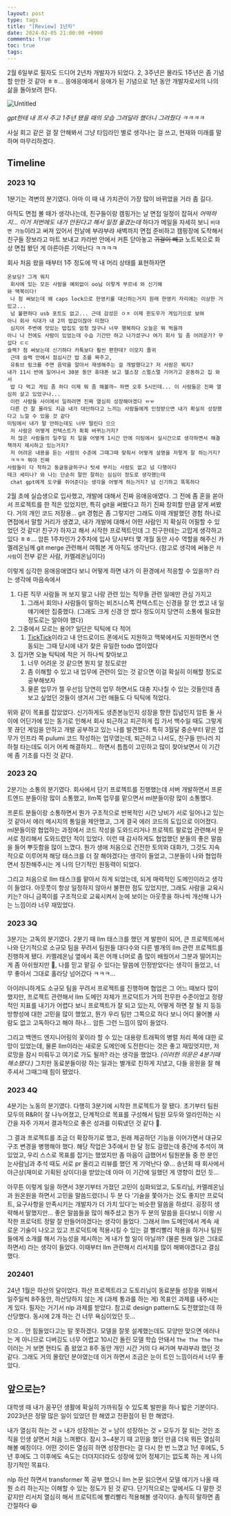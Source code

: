 ```yaml
---
layout: post
type: tags
title: "[Review] 1년차"
date: 2024-02-05 21:00:00 +0900
comments: true
toc: true
tags: 
---
```


2월 6일부로 필자도 드디어 2년차 개발자가 되었다. 2, 3주년은 몰라도 1주년은 좀 기념할 만한 것 같아 ㅎㅎ… 응애응애에서 응애가 된 기념으로 1년 동안 개발자로서의 나의 삶을 돌아보려 한다.

![Untitled](/assets/images/post/2024-02-06-1st-anniversary-review.png)

*gpt한테 내 프사 주고 1주년 됐을 때의 모습 그려달라 했더니 그려줬다 ㅋㅋㅋㅋ*

사실 회고 같은 걸 잘 안해봐서 그냥 타임라인 별로 생각나는 걸 쓰고, 현재와 미래를 말하며 마무리하겠다.

## Timeline

### 2023 1Q

1분기는 격변의 분기였다. 아마 이 때 내 가치관이 가장 많이 바뀌었을 거라 좀 길다.

아직도 면접 볼 때가 생각나는데, 친구들이랑 캠핑가는 날 면접 일정이 잡혀서 *어떡하지… 이거 저번에도 내가 안된다고 해서 일정 옮겼는데* 하다가 메일을 자세히 보니 `비대면 가능`이라고 써져 있어서 전날에 부랴부랴 새벽까지 면접 준비하고 캠핑장에 도착해서 친구들 장보라고 마트 보내고 카라반 안에서 커튼 닫아놓고 ~~귀걸이 빼고~~ 노트북으로 화상 면접 봤던 게 아른아른 기억난다 ㅋㅋㅋㅋ

회사 처음 왔을 때부터 1주 정도에 딱 내 머리 상태를 표현하자면

```text
온보딩? 그게 뭐지 
 회사에 있는 모든 사람을 예외없이 oo님 이렇게 부르네 와 신기해
와 맥북이다! 
 나 첨 써보는데 왜 caps lock으로 한영키를 대신하는거지 원래 한영키 자리에는 이상한 거 있고... 
 넘 불편하다 usb 포트도 없고... 근데 감성은 ㅇㅈ 이제 윈도우가 게임기으로 보여
아니 회사 식대가 내 2끼 밥값이잖아 미쳤다
 심지어 주변에 맛있는 밥집도 엄청 많구나 너무 행복하다 오늘은 뭐 먹을까
아니 나 전에도 사람이 있었는데 수습 기간만 하고 나가셨구나 여기 회사 일 좀 어려운가? 무섭다 ㄷㄷ
슬랙? 첨 써보는데 신기하다 카톡보다 훨씬 편한데? 이모지 졸귀
 근데 슬랙 안에서 점심시간 밥 조를 짜주고, 
 유튜브 링크를 주면 음악을 알아서 재생해주는 걸 개발했다고? 저 사람은 뭐지?
내가 11시 반에 일어나서 30분 동안 휴대폰 보고 헬스장 스멀스멀 기어가고 운동하고 집 와서 
 밥 다 먹고 게임 좀 하다 이제 뭐 좀 해볼까~ 하면 오후 5시인데... 이 사람들은 진짜 열심히 살고 있었구나...
 이런 사람들 사이에서 일하려면 진짜 열심히 성장해야겠다 ㅠㅠ
 다른 건 잘 몰라도 지금 내가 대단하다고 느끼는 사람들에게 인정받으면 내가 확실히 성장했다고 느낄 수 있을 것 같다
미팅에서 내가 말 안하는데도 너무 떨린다 으으
 저 사람은 어떻게 컨텍스트가 휙휙 바뀌는거지?
 저 많은 사람들의 일주일 치 일을 어떻게 1시간 안에 미팅에서 실시간으로 생각하면서 해결책까지 제시하고 있는거지?
 저 어려운 내용을 듣는 사람의 수준에 그때그때 맞춰서 어떻게 설명을 저렇게 잘 하는거지?
 ㅋㅋㅋ 뭐야 진짜
사람들이 다 착하고 둥글둥글하구나 텃세 부리는 사람도 없고 넘 다행이다
테크 세미나? 와 나는 단순히 말만 잘하는 심심이 정도로 생각했는데 
 chat gpt에게 도구를 쥐어준다는 생각을 어떻게 하는거지? 넘 신기하고 똑똑하다
```

2월 초에 실습생으로 입사했고, 개발에 대해서 진짜 응애응애였다. 그 전에 좀 혼을 쏟아서 프로젝트를 한 적은 있었지만, 특히 git을 써봤다고 하기 진짜 창피할 만큼 얕게 써봤다. 거의 개인 코드 저장용… git 경험은 좀 그렇지만 그래도 이때 개발했던 경험 하나로 면접에서 말할 거리가 생겼고, 내가 개발에 대해서 어떤 사람인 지 확실히 어필할 수 있었던 것 같다! 친구가 하자고 해서 시작한 프로젝트인데 그 친구한테는 고맙게 생각하고 있다 ㅎㅎ… 암튼 1주차인가 2주차에 입사 당시부터 몇 개월 동안 사수 역할을 해주신 카멜레온님께 git merge 관련해서 여쭤본 게 아직도 생각난다. (참고로 생각에 써놓은 `저 사람`이 전부 같은 사람, 카멜레온님이다)

이렇게 심각한 응애응애였다 보니 어떻게 하면 내가 이 환경에서 적응할 수 있을까? 라는 생각에 마음속에서

1. 다른 직무 사람들 꺼 보지 말고 나랑 관련 있는 직무들 관련 일에만 관심 가지고
    1. 그래서 회의나 사람들이 말하는 비즈니스쪽 컨텍스트는 신경을 잘 안 썼고 내 일 얘기에만 집중했다. (그래도 크게 신경 안 썼다 정도이지 당연히 소통에 필요한 정도로는 알아야 했다)
2. 그중에서 모르는 용어? 일단은 틱틱에 다 적어
    1. [TickTick](https://ticktick.com/?language=en_US)이라고 내 안드로이드 폰에서도 지원하고 맥북에서도 지원하면서 연동되는 그때 당시에 내가 찾은 유일한 todo 앱이었다
3. 집가면 오늘 틱틱에 적은 거 하나씩 찾아보고
    1. 너무 어려운 것 같으면 뭔지 알 정도로만
    2. 좀 이해할 수 있고 내 업무에 관련이 있는 것 같으면 이걸 확실히 이해할 정도로 공부해보자
    3. 물론 업무가 젤 우선임 당연히 업무 하면서도 대충 지나칠 수 있는 것들인데 좀 보고 싶었던 것들이 생겨서 그런 애들도 다 틱틱에 적었다.

위와 같이 목표를 잡았었다. 신기하게도 생존본능인지 성장을 향한 집념인지 암튼 둘 사이에 어딘가에 있는 동기로 인해서 회사 퇴근하고 피곤하게 집 가서 백수일 때도 그렇게 못 끊던 게임을 안하고 개발 공부하고 있는 나를 발견했다. 특히 3월달 중순부터 맡은 업무가 인프라 쪽 pulumi 코드 작성하는 업무였는데, 퇴근하고 나서도, 친구들 만나러 지하철 타는데도 이거 어케 해결하지… 하면서 틈틈이 고민하고 많이 찾아보면서 이 기간에 좀 기초를 다진 것 같다.

### 2023 2Q

2분기는 소통의 분기였다. 회사에서 단기 프로젝트를 진행했는데 서버 개발하면서 프론트엔드 분들이랑 많이 소통했고, llm쪽 업무를 맡으면서 ml분들이랑 많이 소통했다.

프론트 분들이랑 소통하면서 뭔가 구조적으로 반복적인 시간 낭비가 서로 일어나고 있는 것 같아서 에러 메시지의 통일을 제안했고, 그게 결국 에러 코드의 도입으로 이어졌다. ml분들이랑 협업하는 과정에서 코드 작성을 도와드리거나 프로젝트 팔로업 관련해서 문서로 정리해서 도와드렸던 적이 있었다. 이런 때 감사하게도 협업했던 분들의 좋은 말씀을 들어 뿌듯함을 많이 느꼈다. 뭔가 생애 처음으로 건전한 토의와 대화가, 그것도 지속적으로 이루어져 해당 태스크를 더 잘 해야겠다는 생각이 들었고, 그분들이 나와 협업하면서 칭찬해주시는 게 나의 단기적인 원동력이 되었다.

그리고 처음으로 llm 태스크를 맡아서 하게 되었는데, 되게 매력적인 도메인이라고 생각이 들었다. 아웃풋이 항상 일정하지 않아서 불편한 점도 있었지만, 그래도 사람을 교육시키는? 아니 금쪽이를 구조적으로 교육시켜서 눈에 보이는 아웃풋을 하나씩 개선해 나가는 느낌이라 너무 재밌었다.

### 2023 3Q

3분기는 고독의 분기였다. 2분기 때 llm 태스크를 했던 게 발판이 되어, 큰 프로젝트에서 나와 단기적으로 소규모 팀을 꾸려서 팀원들 대다수와 다른 별개의 llm 관련 프로젝트를 진행하게 됐다. 카멜레온님 옆에서 혹은 어깨 너머로 좀 많이 배웠어서 그분과 떨어지는 게 좀 아쉬웠지만 🤔, 나를 믿고 맡길 수 있다는 말씀에 인정받았다는 생각이 들었고, 너무 좋아서 그대로 홀라당 넘어갔다 ㅋㅋㅋ…

아이러니하게도 소규모 팀을 꾸려서 프로젝트를 진행하며 협업은 그 어느 때보다 많이 했지만, 프로젝트 관련해서 llm 도메인 자체가 프로덕트가 거의 전무한 수준이었고 정량적인 지표를 내기가 어렵다 보니 프로젝트가 잘 되고 있는지, 어떻게 하면 잘 될 지 등등 방향성에 대한 고민을 많이 했었고, 뭔가 우리 팀만 그쪽으로 하다 보니 어디 물어볼 사람도 없고 고독하다고 해야 하나… 암튼 그런 느낌이 많이 들었다.

그리고 백엔드 엔지니어링의 꽃이라 할 수 있는 대용량 트래픽의 병렬 처리 쪽에 대한 로망이 있었는데, 물론 llm이라는 새로운 도메인에 도전한다는 것은 좋고 재밌엇지만, 저 로망을 잠시 미뤄두고 여기로 가도 될까? 라는 생각을 했었다. *(이러한 의문은 4분기때 해소됐다.)* 그치만 동료분들이랑 하는 일과는 별개로 친하게 지냈고, 다들 응원을 잘 해주셔서 그때그때 힘이 됐었다.

### 2023 4Q

4분기는 노동의 분기였다. 다행히 3분기에 시작한 프로젝트가 잘 됐다. 초기부터 팀원 모두의 R&R이 잘 나누어졌고, 단계적으로 목표를 구성해서 팀원 모두와 얼라인하는 시간을 자주 가져서 결과적으로 좋은 성과를 이뤄냈던 것 같다 🥳.

그 결과 프로젝트를 조금 더 확장하기로 했고, 원래 제공하던 기능을 이어가면서 대규모 구조 변경을 병행해야 했다. 해당 작업은 3주에서 한 달 정도 걸렸는데 중간에 추석이 껴 있었고, 우리 스스로 목표를 잡기는 했었지만 좀 마음이 급했어서 팀원분들 중 한 분인 눈사람님과 추석 때도 서로 pr 올리고 리뷰를 했던 게 기억난다 😰… 송년회 때 회사에서 야근상(재미로 기획된 상이다)을 받았는데 아마 이 기간에 일했던 게 영향이 컸던 듯…

아무튼 이렇게 일을 하면서 3분기부터 가졌던 고민이 심화되었고, 도토리님, 카멜레온님과 원온원을 하면서 고민을 말씀드렸더니 두 분 다 ‘기술을 쫓아가는 것도 좋지만 프로덕트, 요구사항을 만족시키는 개발자가 더 가치 있다’는 비슷한 말씀을 하셨다. 굉장히 생략해서 말했지만… 좋은 말씀들을 많이 해주셨고 뭔가 두 분의 말씀을 듣다보니 이왕 시작한 프로덕트 정말 잘 만들어야겠다는 생각이 들었다. 그래서 llm 도메인에서 계속 새로운 기술이 나오고 있고 프로덕트에 적용시킬 수 있는 걸 빨리빨리 적용을 하거나 팀원들에게 소개를 해서 가능성을 제시하는 게 내가 할 일이 아닐까? (물론 원래 일은 그대로 하면서) 라는 생각이 들었다. 이때부터 llm 관련해서 리서치를 많이 해봐야겠다고 결심했다.

### 202401

24년 1월은 하산의 달이었다. 하산 프로젝트라고 도토리님이 동료분들 성장을 위해서 일주일씩 8주동안, 하산당하지 않는 게 (과제 통과를 하는 게) 목표인 과제를 내주시는 게 있다. 필자는 거기서 nlp 과제를 받았다. 참고로 design pattern도 도전했었는데 하산당했다. 동시에 2개 하는 건 너무 욕심이었던 듯…

으으… 안 힘들었다고는 말 못하겠다. 모델을 잘못 설계했는데도 모양만 맞으면 에러나는 게 아니므로 디버깅도 너무 어렵고 10시간 돌린 모델 학습 안돼서 `The The The The` 이러는 거 보면 현타도 좀 왔었고 8주 동안 개인 시간 거의 다 써가며 부랴부랴 했던 것 같다. 그래도 거의 몰랐던 분야였는데 이거 하면서 조금은 눈이 트인 느낌이라서 너무 좋았다.

## 앞으로는?

대학생 때 내가 꿈꾸던 생활에 확실히 가까워질 수 있도록 발판을 하나 밟은 기분이다. 2023년은 정말 많은 일이 있었던 한 해였고 전환점이 된 한 해였다.

내가 열심히 하는 것 = 내가 성장하는 것 = 남이 성장하는 것 = 모두가 잘 되는 것인 조직을 인생 살면서 처음 느껴봤다. 잠시 3~4분기 때 고민을 했던 만큼 더욱 뭐든 열심히 해볼 예정이다. 어떤 것이든 열심히 하면 성장한다는 걸 다시 한 번 느꼈고 1년 후에도, 5년 후에도 그 이후에도 속도는 더뎌지더라도 성장에 있어 정체기는 없도록 하는 게 나의 장기적인 목표다.

nlp 하산 하면서 transformer 쪽 공부 했으니 llm 논문 읽으면서 모델 얘기가 나올 때 뭔 소리 하는지는 이해할 수 있는 정도가 된 것 같다. 단기적으로는 앞에서도 다 말한 것 같지만 리서치 열심히 해서 프로덕트에 빨리빨리 적용해볼 생각이다. 솔직히 말하면 좀 간절하다 😆

